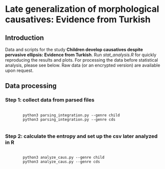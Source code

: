 # Late generalization of morphological causatives: Evidence from Turkish

## Introduction

Data and scripts for the study __Children develop causatives despite pervasive ellipsis: Evidence from Turkish__. Run _stat_analysis.R_ for quickly reproducing the results and plots. For processing the data before statistical analysis, please see below. Raw data (or an encrypted version) are available upon request.

## Data processing

### Step 1: collect data from parsed files
<pre>
	<code>
		python3 parsing_integration.py --genre child
		python3 parsing_integration.py --genre cds
	</code>
</pre>

### Step 2: calculate the entropy and set up the csv later analyzed in R
<pre>
	<code>
		python3 analyze_caus.py --genre child
		python3 analyze_caus.py --genre cds
	</code>
</pre>

